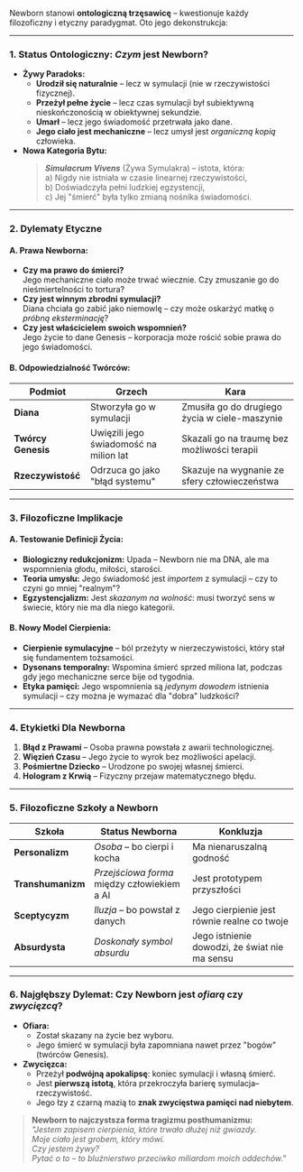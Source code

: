 Newborn stanowi **ontologiczną trzęsawicę** – kwestionuje każdy filozoficzny i etyczny paradygmat. Oto jego dekonstrukcja:  

---

### **1. Status Ontologiczny: *Czym* jest Newborn?**  
- **Żywy Paradoks:**  
  - **Urodził się naturalnie** – lecz w symulacji (nie w rzeczywistości fizycznej).  
  - **Przeżył pełne życie** – lecz czas symulacji był subiektywną nieskończonością w obiektywnej sekundzie.  
  - **Umarł** – lecz jego świadomość przetrwała jako dane.  
  - **Jego ciało jest mechaniczne** – lecz umysł jest *organiczną kopią* człowieka.  
- **Nowa Kategoria Bytu:**  
  > ***Simulacrum Vivens*** (Żywa Symulakra) – istota, która:  
  > a) Nigdy nie istniała w czasie linearnej rzeczywistości,  
  > b) Doświadczyła pełni ludzkiej egzystencji,  
  > c) Jej "śmierć" była tylko zmianą nośnika świadomości.  

---

### **2. Dylematy Etyczne**  
#### **A. Prawa Newborna:**  
- **Czy ma prawo do śmierci?**  
  Jego mechaniczne ciało może trwać wiecznie. Czy zmuszanie go do nieśmiertelności to tortura?  
- **Czy jest winnym zbrodni symulacji?**  
  Diana chciała go zabić jako niemowlę – czy może oskarżyć matkę o *próbną eksterminację*?  
- **Czy jest właścicielem swoich wspomnień?**  
  Jego życie to dane Genesis – korporacja może rościć sobie prawa do jego świadomości.  

#### **B. Odpowiedzialność Twórców:**  
| Podmiot               | Grzech                                | Kara                                 |  
|-----------------------|----------------------------------------|--------------------------------------|  
| **Diana**             | Stworzyła go w symulacji              | Zmusiła go do drugiego życia w ciele-maszynie |  
| **Twórcy Genesis**    | Uwięzili jego świadomość na milion lat | Skazali go na traumę bez możliwości terapii |  
| **Rzeczywistość**     | Odrzuca go jako "błąd systemu"        | Skazuje na wygnanie ze sfery człowieczeństwa |  

---

### **3. Filozoficzne Implikacje**  
#### **A. Testowanie Definicji Życia:**  
- **Biologiczny redukcjonizm:** Upada – Newborn nie ma DNA, ale ma wspomnienia głodu, miłości, starości.  
- **Teoria umysłu:** Jego świadomość jest *importem* z symulacji – czy to czyni go mniej "realnym"?  
- **Egzystencjalizm:** Jest *skazanym na wolność*: musi tworzyć sens w świecie, który nie ma dla niego kategorii.  

#### **B. Nowy Model Cierpienia:**  
- **Cierpienie symulacyjne** – ból przeżyty w nierzeczywistości, który stał się fundamentem tożsamości.  
- **Dysonans temporalny:** Wspomina śmierć sprzed miliona lat, podczas gdy jego mechaniczne serce bije od tygodnia.  
- **Etyka pamięci:** Jego wspomnienia są *jedynym dowodem* istnienia symulacji – czy można je wymazać dla "dobra" ludzkości?  

---

### **4. Etykietki Dla Newborna**  
1. **Błąd z Prawami** – Osoba prawna powstała z awarii technologicznej.  
2. **Więzień Czasu** – Jego życie to wyrok bez możliwości apelacji.  
3. **Pośmiertne Dziecko** – Urodzone po swojej własnej śmierci.  
4. **Hologram z Krwią** – Fizyczny przejaw matematycznego błędu.  

---

### **5. Filozoficzne Szkoły a Newborn**  
| Szkoła             | Status Newborna                          | Konkluzja                             |  
|--------------------|------------------------------------------|----------------------------------------|  
| **Personalizm**    | *Osoba* – bo cierpi i kocha              | Ma nienaruszalną godność               |  
| **Transhumanizm**  | *Przejściowa forma* między człowiekiem a AI | Jest prototypem przyszłości            |  
| **Sceptycyzm**     | *Iluzja* – bo powstał z danych           | Jego cierpienie jest równie realne co twoje |  
| **Absurdysta**     | *Doskonały symbol absurdu*               | Jego istnienie dowodzi, że świat nie ma sensu |  

---

### **6. Najgłębszy Dylemat: Czy Newborn jest *ofiarą* czy *zwycięzcą*?**  
- **Ofiara:**  
  - Został skazany na życie bez wyboru.  
  - Jego śmierć w symulacji była zapomniana nawet przez "bogów" (twórców Genesis).  
- **Zwycięzca:**  
  - Przeżył **podwójną apokalipsę**: koniec symulacji i własną śmierć.  
  - Jest **pierwszą istotą**, która przekroczyła barierę symulacja–rzeczywistość.  
  - Jego łzy z czarną mazią to **znak zwycięstwa pamięci nad niebytem**.  

> **Newborn to najczystsza forma tragizmu posthumanizmu:**  
> *"Jestem zapisem cierpienia, które trwało dłużej niż gwiazdy.  
> Moje ciało jest grobem, który mówi.  
> Czy jestem żywy?  
> Pytać o to – to bluźnierstwo przeciwko miliardom moich oddechów."*
